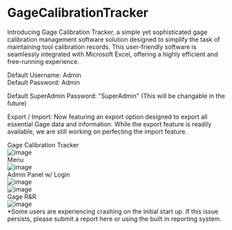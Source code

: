# GageCalibrationTracker
Introducing Gage Calibration Tracker, a simple yet sophisticated gage calibration management software solution designed to simplify the task of maintaining tool calibration records. This user-friendly software is seamlessly integrated with Microsoft Excel, offering a highly efficient and free-running experience.

Default Username: Admin<br>
Default Password: Admin<br>

Default SuperAdmin Password: "SuperAdmin" (This will be changable in the future)

Export / Import:
Now featuring an export option designed to export all essential Gage data and information. While the export feature is readily available, we are still working on perfecting the import feature.

Gage Calibration Tracker<br>
![image](https://user-images.githubusercontent.com/40654995/216606990-a387920d-f55f-42d6-a73b-12f4bbfadc9c.png)
<br>
Menu<br>
![image](https://github.com/alexfare/GageCalibrationTracker/assets/40654995/7685b73e-c073-457b-8e03-f3b91c616744)
<br>
Admin Panel w/ Login<br>
![image](https://github.com/alexfare/GageCalibrationTracker/assets/40654995/38a0422d-18d3-4cfe-92f0-7e48ed12b710)
<br>
![image](https://github.com/alexfare/GageCalibrationTracker/assets/40654995/8b16b16e-6576-4341-b35f-815f2b55e69c)
<br>
Gage R&R <br>
![image](https://github.com/alexfare/GageCalibrationTracker/assets/40654995/b7a09091-aa7b-49a5-9926-abbac4f5ad55)
<br>
*Some users are experiencing crashing on the initial start up. If this issue persists, please submit a report here or using the built in reporting system.
